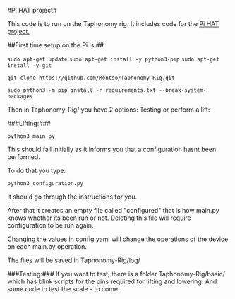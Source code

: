 #Pi HAT project#

This code is to run on the Taphonomy rig. It includes code for the [Pi HAT project.](https://github.com/montso/Pi-HAT)

##First time setup on the Pi is:##

`sudo apt-get update`
`sudo apt-get install -y python3-pip`
`sudo apt-get install -y git`

`git clone https://github.com/Montso/Taphonomy-Rig.git`

`sudo python3 -m pip install -r requirements.txt --break-system-packages`

Then in Taphonomy-Rig/ you have 2 options:
Testing or perform a lift:

###Lifting:###

`python3 main.py`

This should fail initially as it informs you that a configuration hasnt been performed.

To do that you type:

`python3 configuration.py`

It should go through the instructions for you.

After that it creates an empty file called "configured" that is how main.py knows whether its been run or not. Deleting this file will require configuration to be run again.

Changing the values in config.yaml will change the operations of the device on each main.py operation.

The files will be saved in Taphonomy-Rig/log/

###Testing:###
If you want to test, there is a folder Taphonomy-Rig/basic/ which has blink scripts for the pins required for lifting and lowering.
And some code to test the scale - to come.
